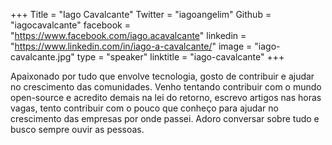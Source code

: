 +++
Title = "Iago Cavalcante"
Twitter = "iagoangelim"
Github = "iagocavalcante"
facebook = "https://www.facebook.com/iago.acavalcante"
linkedin = "https://www.linkedin.com/in/iago-a-cavalcante/"
image = "iago-cavalcante.jpg"
type = "speaker"
linktitle = "iago-cavalcante"
+++

Apaixonado por tudo que envolve tecnologia, gosto de contribuir e ajudar no crescimento das comunidades. Venho tentando contribuir com o mundo open-source e acredito demais na lei do retorno, escrevo artigos nas horas vagas, tento contribuir com o pouco que conheço para ajudar no crescimento das empresas por onde passei. Adoro conversar sobre tudo e busco sempre ouvir as pessoas.
